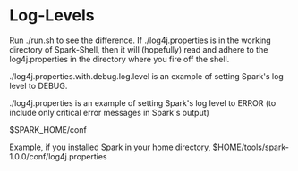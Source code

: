 # Log-Levels

Run ./run.sh to see the difference.  If ./log4j.properties is in the working
directory of Spark-Shell, then it will (hopefully) read and adhere to the log4j.properties
in the directory where you fire off the shell.

./log4j.properties.with.debug.log.level is an example of setting Spark's 
log level to DEBUG.

./log4j.properties is an example of setting Spark's log level to ERROR 
(to include only critical error messages in Spark's output)

$SPARK_HOME/conf

Example, if you installed Spark in your home directory,
$HOME/tools/spark-1.0.0/conf/log4j.properties
